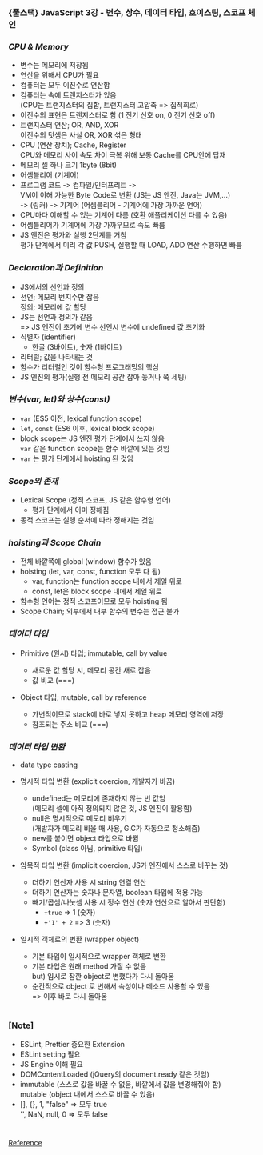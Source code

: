 ### {풀스택} JavaScript 3강 - 변수, 상수, 데이터 타입, 호이스팅, 스코프 체인

### _CPU & Memory_

- 변수는 메모리에 저장됨
- 연산을 위해서 CPU가 필요
- 컴퓨터는 모두 이진수로 연산함
- 컴퓨터는 속에 트랜지스터가 있음 <br/>
  (CPU는 트랜지스터의 집합, 트랜지스터 고압축 => 집적회로)
- 이진수의 표현은 트랜지스터로 함 (1 전기 신호 on, 0 전기 신호 off)
- 트랜지스터 연산; OR, AND, XOR <br/>
  이진수의 덧셈은 사실 OR, XOR 섞은 형태
- CPU (연산 장치); Cache, Register <br/>
  CPU와 메모리 사이 속도 차이 극복 위해 보통 Cache를 CPU안에 탑재
- 메모리 셀 하나 크기 1byte (8bit)
- 어셈블리어 (기계어)
- 프로그램 코드 -> 컴파일/인터프리트 -> <br/>
  VM이 이해 가능한 Byte Code로 변환 (JS는 JS 엔진, Java는 JVM,...) <br/>
  -> (링커) -> 기계어 (어셈블리어 - 기계어에 가장 가까운 언어)
- CPU마다 이해할 수 있는 기계어 다름 (호환 애플리케이션 다를 수 있음)
- 어셈블리어가 기계어에 가장 가까우므로 속도 빠름
- JS 엔진은 평가와 실행 2단계를 거침 <br/>
  평가 단계에서 미리 각 값 PUSH, 실행할 때 LOAD, ADD 연산 수행하면 빠름

### _Declaration과 Definition_

- JS에서의 선언과 정의
- 선언; 메모리 번지수만 잡음 <br/>
  정의; 메모리에 값 할당
- JS는 선언과 정의가 같음 <br/>
  => JS 엔진이 초기에 변수 선언시 변수에 undefined 값 초기화
- 식별자 (identifier)
  - 한글 (3바이트), 숫자 (1바이트)
- 리터럴; 값을 나타내는 것
- 함수가 리터럴인 것이 함수형 프로그래밍의 핵심
- JS 엔진의 평가(실행 전 메모리 공간 잡아 놓거나 쭉 세팅)

### _변수(var, let)와 상수(const)_

- `var` (ES5 이전, lexical function scope)
- `let`, `const` (ES6 이후, lexical block scope)
- block scope는 JS 엔진 평가 단계에서 쓰지 않음 <br/>
  `var` 같은 function scope는 함수 바깥에 있는 것임
- `var` 는 평가 단계에서 hoisting 된 것임

### _Scope의 존재_

- Lexical Scope (정적 스코프, JS 같은 함수형 언어)
  - 평가 단계에서 이미 정해짐
- 동적 스코프는 실행 순서에 따라 정해지는 것임

### _hoisting과 Scope Chain_

- 전체 바깥쪽에 global (window) 함수가 있음
- hoisting (let, var, const, function 모두 다 됨)
  - var, function는 function scope 내에서 제일 위로
  - const, let은 block scope 내에서 제일 위로
- 함수형 언어는 정적 스코프이므로 모두 hoisting 됨
- Scope Chain; 외부에서 내부 함수의 변수는 접근 불가

### _데이터 타입_

- Primitive (원시) 타입; immutable, call by value

  - 새로운 값 할당 시, 메모리 공간 새로 잡음
  - 값 비교 (===)

- Object 타입; mutable, call by reference

  - 가변적이므로 stack에 바로 넣지 못하고 heap 메모리 영역에 저장
  - 참조되는 주소 비교 (===)

### _데이터 타입 변환_

- data type casting

- 명시적 타입 변환 (explicit coercion, 개발자가 바꿈)

  - undefined는 메모리에 존재하지 않는 빈 값임 <br/>
    (메모리 셀에 아직 정의되지 않은 것, JS 엔진이 활용함)
  - null은 명시적으로 메모리 비우기 <br/>
    (개발자가 메모리 비울 때 사용, G.C가 자동으로 청소해줌)
  - new를 붙이면 object 타입으로 바뀜
  - Symbol (class 아님, primitive 타입)

- 암묵적 타입 변환 (implicit coercion, JS가 엔진에서 스스로 바꾸는 것)

  - 더하기 연산자 사용 시 string 연결 연산
  - 더하기 연산자는 숫자나 문자열, boolean 타입에 적용 가능
  - 빼기/곱셈/나눗셈 사용 시 정수 연산 (숫자 연산으로 알아서 판단함)
    - `+true` => 1 (숫자)
    - `+'1' + 2` => 3 (숫자)

- 일시적 객체로의 변환 (wrapper object)

  - 기본 타입이 일시적으로 wrapper 객체로 변환
  - 기본 타입은 원래 method 가질 수 없음 <br/>
    but) 임시로 잠깐 object로 변했다가 다시 돌아옴
  - 순간적으로 object 로 변해서 속성이나 메소드 사용할 수 있음 <br/>
    => 이후 바로 다시 돌아옴

#

### [Note]

- ESLint, Prettier 중요한 Extension
- ESLint setting 필요
- JS Engine 이해 필요
- DOMContentLoaded (jQuery의 document.ready 같은 것임)
- immutable (스스로 값을 바꿀 수 없음, 바깥에서 값을 변경해줘야 함) <br/>
  mutable (object 내에서 스스로 바꿀 수 있음)
- [], {}, 1, "false" => 모두 true <br/>
  '', NaN, null, 0 => 모두 false

#

[Reference](https://www.youtube.com/watch?v=tlF5eMAGATI&list=PLEOnZ6GeucBW11uFNvzxToKym9Zv74hxh&index=3)
